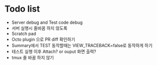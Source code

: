 # Todo list

- Server debug and Test code debug
- 서버 실행시 줄바꿈 하지 않도록
- Scratch pad
- Octo plugin 으로 PR diff 확인하기
- Summary에서 TEST 동작할때는 VIEW_TRACEBACK=false로 동작하게 하기
- 테스트 실행 이후 Attach? or ouput 화면 출력?
- tmux 줄 바꿈 하지 않기
